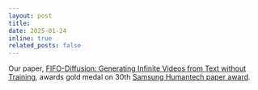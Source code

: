 ```yaml
---
layout: post
title: 
date: 2025-01-24
inline: true
related_posts: false
---
```


Our paper, [FIFO-Diffusion: Generating Infinite Videos from Text without Training](https://arxiv.org/abs/2405.11473), awards gold medal on 30th [Samsung Humantech paper award](https://humantech.samsung.com/saitext/board.do). 
